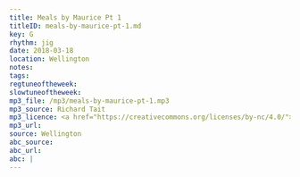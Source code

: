 ```yaml
---
title: Meals by Maurice Pt 1
titleID: meals-by-maurice-pt-1.md
key: G
rhythm: jig
date: 2018-03-18
location: Wellington
notes:
tags:
regtuneoftheweek:
slowtuneoftheweek:
mp3_file: /mp3/meals-by-maurice-pt-1.mp3
mp3_source: Richard Tait
mp3_licence: <a href="https://creativecommons.org/licenses/by-nc/4.0/">CC-BY-NC-4.0</a>
mp3_url:
source: Wellington
abc_source:
abc_url:
abc: |
---
```

